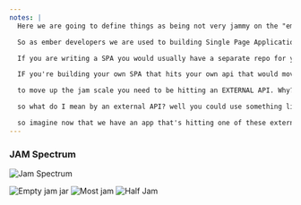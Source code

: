 ```yaml
---
notes: |
  Here we are going to define things as being not very jammy on the "empty jam jar" side of the spectrum through to the "jammiest jam donut" you can imagine!

  So as ember developers we are used to building Single Page Applications, did you know that every SPA you have ever written deserves a place on the jam stack continuoum? depending on a few things it will land at a different place on the chart, but we'll get into that.

  If you are writing a SPA you would usually have a separate repo for your frontend app and your backend. I know monorepos are all the rage right now but for simplicity i'll talk about it as a single repo!

  IF you're building your own SPA that hits your own api that would move you towards the less jammie side of this spectrum. not a completely empty jar but maybe one that used to have JAM in it and is a bit sticky still.

  to move up the jam scale you need to be hitting an EXTERNAL API. Why? well remember back to who invented the term, Netlify doesn't support server hosting. Technically it has serverless functions but they in themselves are more of a mid-jam technology

  so what do I mean by an external API? well you could use something like the Github api directly or you could use something like contentful to be able to create something custom. Or, if you wanted to build a JAM site that allowed you to buy things you could use something like Moltin which is essentially a headless e-commerse platform. Using these external tools starts to point you towards the serious Jam category, Maybe even just over half way half way by just using Ember with an external API

  so imagine now that we have an app that's hitting one of these external apis, what else do we need to do to move our it closer to Ultimate JAM!?
---
```


### JAM Spectrum

![Jam Spectrum](/images/jam-spectrum.jpg)



![Empty jam jar](/images/empty-jam.png) <!-- .element class="fragment" style="position: absolute; top: 200px; left: 0px" -->
![Most jam](/images/most-jam.png) <!-- .element class="fragment" style="position: absolute; top: 300px; right: 0px" -->
![Half Jam](/images/jamiedodger.png) <!-- .element class="fragment" style="position: absolute; top: 400px; right: 600px; height: 200px" -->
